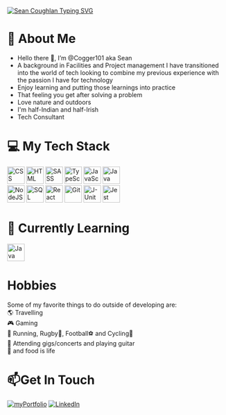 [![Sean Coughlan Typing SVG](https://readme-typing-svg.herokuapp.com?font=Arial&pause=1000&color=1DF70B&width=435&lines=Sean+Coughlan+-+Software+Engineer)](https://git.io/typing-svg)


# 🙋 About Me
- Hello there 👋, I’m @Cogger101 aka Sean
- A background in Facilities and Project management I have transitioned into the world of tech looking to combine my previous experience with the passion I have for technology
- Enjoy learning and putting those learnings into practice
- That feeling you get after solving a problem
- Love nature and outdoors
- I'm half-Indian and half-Irish
- Tech Consultant
  

# 💻 My Tech Stack 
<p align="left">
  <img alt="CSS" width="40px" src="https://cdn.jsdelivr.net/gh/devicons/devicon/icons/css3/css3-plain.svg" />
  <img alt="HTML" width="40px" src="https://cdn.jsdelivr.net/gh/devicons/devicon/icons/html5/html5-plain.svg" />
  <img alt="SASS" width="40px" src="https://cdn.jsdelivr.net/gh/devicons/devicon/icons/sass/sass-original.svg" />
  <img alt="TypeScript" width="40px" src="https://cdn.jsdelivr.net/gh/devicons/devicon/icons/typescript/typescript-plain.svg" />
  <img alt="JavaScript" width="40px" src="https://cdn.jsdelivr.net/gh/devicons/devicon/icons/javascript/javascript-plain.svg" />
  <img alt="Java" width="40px" src="https://cdn.jsdelivr.net/gh/devicons/devicon/icons/java/java-original.svg"/></br>
  <img alt="NodeJS" width="40px" src="https://cdn.jsdelivr.net/gh/devicons/devicon/icons/nodejs/nodejs-original.svg" />
  <img alt="SQL" width="40" height="40" src="https://cdn.jsdelivr.net/gh/devicons/devicon@latest/icons/azuresqldatabase/azuresqldatabase-original.svg" />
  <img alt="React" width="40px" src="https://cdn.jsdelivr.net/gh/devicons/devicon/icons/react/react-original.svg" />
  <img alt="Git" width="40px" src="https://cdn.jsdelivr.net/gh/devicons/devicon/icons/git/git-original.svg" />
  <img alt="J-Unit" width="40px" src="https://cdn.jsdelivr.net/gh/devicons/devicon/icons/junit/junit-original.svg" />
  <img alt="Jest" width="40" height="40"src="https://cdn.jsdelivr.net/gh/devicons/devicon/icons/jest/jest-plain.svg" />
</p>

# 📝 Currently Learning
<p>
  <img alt="Java" width="40px" src="https://cdn.jsdelivr.net/gh/devicons/devicon/icons/java/java-original.svg"/>
</p>

# Hobbies

Some of my favorite things to do outside of developing are:\
🌎 Travelling\
🎮 Gaming \
🏃 Running, Rugby🏉, Football⚽ and Cycling🚵\
🎼 Attending gigs/concerts and playing guitar\
🍜 and food is life 

# 📫Get In Touch

  <a target="_blank" href="https://cogger101.github.io/web-project/" style="display: inline-block;">
    <img src="https://img.shields.io/badge/My_Portfolio-4285F4?style=for-the-badge&logo=google-chrome&logoColor=white" alt="myPortfolio" />
  </a>
  <a target="_blank" href="https://www.linkedin.com/in/sean-coughlan-48247b299/?originalSubdomain=uk" style="display: inline-block;">
    <img  src="https://img.shields.io/badge/LinkedIn-0A66C2?style=for-the-badge&logo=linkedin&logoColor=white" alt="LinkedIn" />
  </a>


